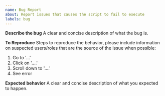 ```yaml
---
name: Bug Report
about: Report issues that causes the script to fail to execute
labels: bug
---
```


**Describe the bug**
A clear and concise description of what the bug is.

**To Reproduce**
Steps to reproduce the behavior, please include information on suspected users/roles that are the source of the issue when possible:
1. Go to '...'
2. Click on '....'
3. Scroll down to '....'
4. See error

**Expected behavior**
A clear and concise description of what you expected to happen.
